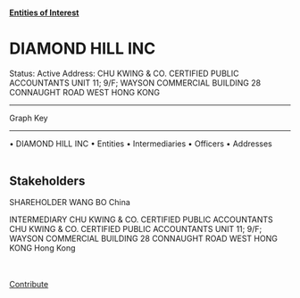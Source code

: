 #### [Entities of Interest](/list.html)
<link rel="stylesheet" type="text/css" href="../../assets/style.css">

<style>
body{background-image:url("http://eoi-graphs.s3-website-eu-west-1.amazonaws.com/DIAMOND_HILL_INC.png");background-repeat: no-repeat;background-size: contain;}
.markdown>p>span{background-color: white;}
</style>

# DIAMOND HILL INC
<span>Status: Active
Address: CHU KWING & CO. CERTIFIED PUBLIC ACCOUNTANTS UNIT 11; 9/F; WAYSON COMMERCIAL BUILDING 28 CONNAUGHT ROAD WEST HONG KONG
</span>

---



<div class="legend">
Graph Key
<hr>
<span class="focus">• DIAMOND HILL INC</span>
<span class="entity">• Entities</span>
<span class="intermediary">• Intermediaries</span>
<span class="officer">• Officers</span>
<span class="address">• Addresses</span>
</div><br>


## Stakeholders
<span>SHAREHOLDER
WANG BO
China
</span>

<span>INTERMEDIARY
CHU KWING & CO. CERTIFIED PUBLIC ACCOUNTANTS
CHU KWING & CO. CERTIFIED PUBLIC ACCOUNTANTS UNIT 11; 9/F; WAYSON COMMERCIAL BUILDING 28 CONNAUGHT ROAD WEST HONG KONG
Hong Kong
</span>


<br><br><a class="contribute_button" href="Readme.md">Contribute</a>
